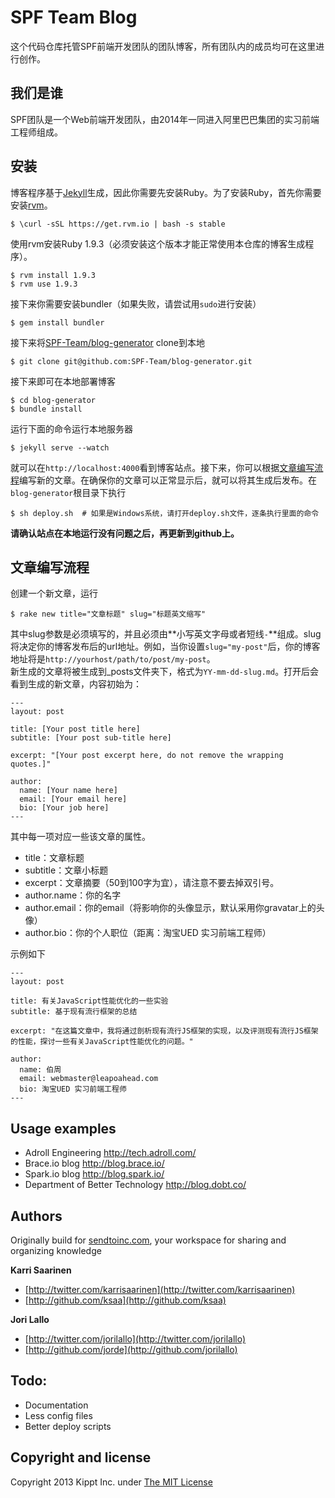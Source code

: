 # SPF Team Blog
这个代码仓库托管SPF前端开发团队的团队博客，所有团队内的成员均可在这里进行创作。

## 我们是谁
SPF团队是一个Web前端开发团队，由2014年一同进入阿里巴巴集团的实习前端工程师组成。

## 安装
博客程序基于[Jekyll](http://jekyllrb.com/)生成，因此你需要先安装Ruby。为了安装Ruby，首先你需要安装[rvm](https://rvm.io/)。

    $ \curl -sSL https://get.rvm.io | bash -s stable

使用rvm安装Ruby 1.9.3（必须安装这个版本才能正常使用本仓库的博客生成程序）。

    $ rvm install 1.9.3
    $ rvm use 1.9.3

接下来你需要安装bundler（如果失败，请尝试用`sudo`进行安装）

    $ gem install bundler

接下来将[SPF-Team/blog-generator](https://github.com/SPF-Team/blog-generator) clone到本地

    $ git clone git@github.com:SPF-Team/blog-generator.git

接下来即可在本地部署博客
    
    $ cd blog-generator
    $ bundle install

运行下面的命令运行本地服务器

    $ jekyll serve --watch

就可以在`http://localhost:4000`看到博客站点。接下来，你可以根据[文章编写流程](#文章编写流程)编写新的文章。在确保你的文章可以正常显示后，就可以将其生成后发布。在`blog-generator`根目录下执行

    $ sh deploy.sh  # 如果是Windows系统，请打开deploy.sh文件，逐条执行里面的命令

**请确认站点在本地运行没有问题之后，再更新到github上。**


## 文章编写流程
创建一个新文章，运行

    $ rake new title="文章标题" slug="标题英文缩写"

其中slug参数是必须填写的，并且必须由**小写英文字母或者短线`-`**组成。slug将决定你的博客发布后的url地址。例如，当你设置`slug="my-post"`后，你的博客地址将是`http://yourhost/path/to/post/my-post`。  
新生成的文章将被生成到_posts文件夹下，格式为`YY-mm-dd-slug.md`。打开后会看到生成的新文章，内容初始为：

    ---
    layout: post

    title: [Your post title here]
    subtitle: [Your post sub-title here]

    excerpt: "[Your post excerpt here, do not remove the wrapping quotes.]"

    author:
      name: [Your name here]
      email: [Your email here]
      bio: [Your job here]
    ---

其中每一项对应一些该文章的属性。

- title：文章标题
- subtitle：文章小标题
- excerpt：文章摘要（50到100字为宜），请注意不要去掉双引号。
- author.name：你的名字
- author.email：你的email（将影响你的头像显示，默认采用你gravatar上的头像）
- author.bio：你的个人职位（距离：淘宝UED 实习前端工程师）

示例如下

    ---
    layout: post

    title: 有关JavaScript性能优化的一些实验
    subtitle: 基于现有流行框架的总结

    excerpt: "在这篇文章中，我将通过剖析现有流行JS框架的实现，以及评测现有流行JS框架的性能，探讨一些有关JavaScript性能优化的问题。"

    author:
      name: 伯周
      email: webmaster@leapoahead.com
      bio: 淘宝UED 实习前端工程师
    ---

## Usage examples

* Adroll Engineering http://tech.adroll.com/
* Brace.io blog http://blog.brace.io/
* Spark.io blog http://blog.spark.io/
* Department of Better Technology http://blog.dobt.co/

## Authors

Originally build for [sendtoinc.com](https://sendtoinc.com), your workspace for sharing and organizing knowledge

**Karri Saarinen**

+ [http://twitter.com/karrisaarinen](http://twitter.com/karrisaarinen)
+ [http://github.com/ksaa](http://github.com/ksaa)

**Jori Lallo**

+ [http://twitter.com/jorilallo](http://twitter.com/jorilallo)
+ [http://github.com/jorde](http://github.com/jorilallo)

## Todo:

+ Documentation
+ Less config files
+ Better deploy scripts

## Copyright and license

Copyright 2013 Kippt Inc. under [The MIT License ](LICENSE)

